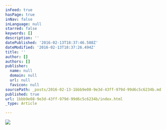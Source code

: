 ```yaml
---
inFeed: true
hasPage: true
inNav: false
inLanguage: null
starred: false
keywords: []
description: ''
datePublished: '2016-02-13T18:37:46.588Z'
dateModified: '2016-02-13T18:37:26.494Z'
title: ''
author: []
authors: []
publisher:
  name: null
  domain: null
  url: null
  favicon: null
sourcePath: _posts/2016-02-13-1bbb9e08-9e3d-43ff-979d-99d6c5c6234b.md
published: true
url: 1bbb9e08-9e3d-43ff-979d-99d6c5c6234b/index.html
_type: Article

---
```

![](https://the-grid-user-content.s3-us-west-2.amazonaws.com/6eedbc6b-bc9a-48a4-a4df-70129c5bb496.jpg)
